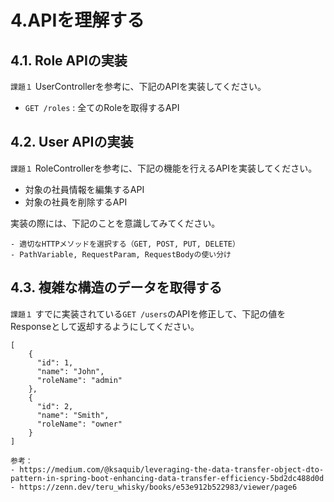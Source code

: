 # 4.APIを理解する
## 4.1. Role APIの実装
``課題１`` UserControllerを参考に、下記のAPIを実装してください。
- `GET /roles` : 全てのRoleを取得するAPI

## 4.2. User APIの実装
``課題１`` RoleControllerを参考に、下記の機能を行えるAPIを実装してください。
- 対象の社員情報を編集するAPI
- 対象の社員を削除するAPI

実装の際には、下記のことを意識してみてください。
```
- 適切なHTTPメソッドを選択する（GET, POST, PUT, DELETE）
- PathVariable, RequestParam, RequestBodyの使い分け
```

## 4.3. 複雑な構造のデータを取得する
``課題１`` すでに実装されている`GET /users`のAPIを修正して、下記の値をResponseとして返却するようにしてください。

```
[
    {
      "id": 1,
      "name": "John",
      "roleName": "admin"
    },
    {
      "id": 2,
      "name": "Smith",
      "roleName": "owner"
    }
]
```

```
参考：
- https://medium.com/@ksaquib/leveraging-the-data-transfer-object-dto-pattern-in-spring-boot-enhancing-data-transfer-efficiency-5bd2dc488d0d
- https://zenn.dev/teru_whisky/books/e53e912b522983/viewer/page6
```
